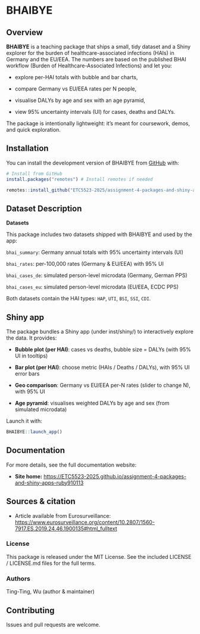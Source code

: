 
<!-- README.md is generated from README.Rmd. Please edit that file -->

# BHAIBYE

<!-- badges: start -->

<!-- badges: end -->

## Overview

**BHAIBYE** is a teaching package that ships a small, tidy dataset and a
Shiny explorer for the burden of healthcare-associated infections (HAIs)
in Germany and the EU/EEA. The numbers are based on the published BHAI
workflow (Burden of Healthcare-Associated Infections) and let you:

- explore per-HAI totals with bubble and bar charts,

- compare Germany vs EU/EEA rates per N people,

- visualise DALYs by age and sex with an age pyramid,

- view 95% uncertainty intervals (UI) for cases, deaths and DALYs.

The package is intentionally lightweight: it’s meant for coursework,
demos, and quick exploration.

## Installation

You can install the development version of BHAIBYE from
[GitHub](https://github.com/) with:

``` r
# Install from GitHub
install.packages("remotes") # Install remotes if needed

remotes::install_github("ETC5523-2025/assignment-4-packages-and-shiny-apps-ruby910113")
```

## Dataset Description

**Datasets**

This package includes two datasets shipped with BHAIBYE and used by the
app:

`bhai_summary`: Germany annual totals with 95% uncertainty intervals
(UI)

`bhai_rates`: per-100,000 rates (Germany & EU/EEA) with 95% UI

`bhai_cases_de`: simulated person-level microdata (Germany, German PPS)

`bhai_cases_eu`: simulated person-level microdata (EU/EEA, ECDC PPS)

Both datasets contain the HAI types: `HAP`, `UTI`, `BSI`, `SSI`, `CDI`.

## Shiny app

The package bundles a Shiny app (under inst/shiny/) to interactively
explore the data. It provides:

- **Bubble plot (per HAI)**: cases vs deaths, bubble size = DALYs (with
  95% UI in tooltips)

- **Bar plot (per HAI)**: choose metric (HAIs / Deaths / DALYs), with
  95% UI error bars

- **Geo comparison**: Germany vs EU/EEA per-N rates (slider to change
  N), with 95% UI

- **Age pyramid**: visualises weighted DALYs by age and sex (from
  simulated microdata)

Launch it with:

``` r
BHAIBYE::launch_app()
```

## Documentation

For more details, see the full documentation website:

- **Site home:**
  <https://ETC5523-2025.github.io/assignment-4-packages-and-shiny-apps-ruby910113>

## Sources & citation

- Article available from Eurosurveillance:
  <https://www.eurosurveillance.org/content/10.2807/1560-7917.ES.2019.24.46.1900135#html_fulltext>

### License

This package is released under the MIT License. See the included LICENSE
/ LICENSE.md files for the full terms.

### Authors

Ting-Ting, Wu (author & maintainer)

## Contributing

Issues and pull requests are welcome.
